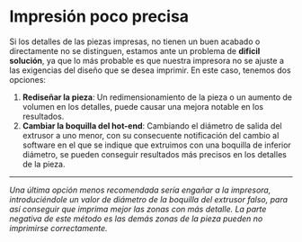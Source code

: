 # Impresión poco precisa

Si los detalles de las piezas impresas, no tienen un buen acabado o directamente no se distinguen, estamos ante un problema de **dificil solución**, ya que lo más probable es que nuestra impresora no se ajuste a las exigencias del diseño que se desea imprimir. En este caso, tenemos dos opciones:

1. **Rediseñar la pieza**: Un redimensionamiento de la pieza o un aumento de volumen en los detalles, puede causar una mejora notable en los resultados.
2. **Cambiar la boquilla del hot-end**: Cambiando el diámetro de salida del extrusor a uno menor, con su consecuente notificación del cambio al software en el que se indique que extruimos con una boquilla de inferior diámetro, se pueden conseguir resultados más precisos en los detalles de la pieza.



---

*Una última opción menos recomendada sería engañar a la impresora, introduciéndole un valor de diámetro de la boquilla del extrusor falso, para así conseguir que imprima mejor las zonas con más detalle. La parte negativa de este método es las demás zonas de la pieza pueden no imprimirse correctamente.*